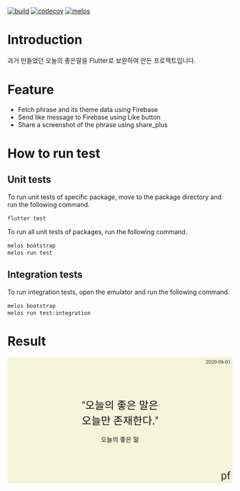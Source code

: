 [![build](https://github.com/out-of-existence/TodayGoodWords/actions/workflows/build.yml/badge.svg?branch=master)](https://github.com/out-of-existence/TodayGoodWords/actions/workflows/build.yml)
[![codecov](https://codecov.io/gh/out-of-existence/TodayGoodWords/branch/master/graph/badge.svg?token=4RCKXZR28J)](https://codecov.io/gh/out-of-existence/TodayGoodWords)
[![melos](https://img.shields.io/badge/maintained%20with-melos-f700ff.svg?style=flat-square)](https://github.com/invertase/melos)

# Introduction

과거 만들었던 오늘의 좋은말을 Flutter로 보완하여 만든 프로젝트입니다.

# Feature

- Fetch phrase and its theme data using Firebase
- Send like message to Firebase using Like button
- Share a screenshot of the phrase using share_plus

# How to run test

## Unit tests

To run unit tests of specific package, move to the package directory and run the following command.

```shell
flutter test
```

To run all unit tests of packages, run the following command.

```shell
melos bootstrap
melos run test
```

## Integration tests

To run integration tests, open the emulator and run the following command.

```shell
melos bootstrap
melos run test:integration
```

# Result

![Date Captured Screen](https://github.com/Lee-Null/TodayGoodWords/blob/master/capture/2020-06-01.png?raw=true)
